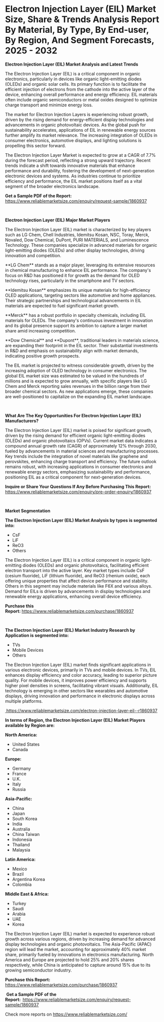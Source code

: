 <p><h1>Electron Injection Layer (EIL) Market Size, Share & Trends Analysis Report By Material, By Type, By End-user, By Region, And Segment Forecasts, 2025 - 2032</h1></p><p><strong>Electron Injection Layer (EIL) Market Analysis and Latest Trends</strong></p>
<p><p>The Electron Injection Layer (EIL) is a critical component in organic electronics, particularly in devices like organic light-emitting diodes (OLEDs) and organic solar cells. Its primary function is to facilitate the efficient injection of electrons from the cathode into the active layer of the device, enhancing overall performance and energy efficiency. EIL materials often include organic semiconductors or metal oxides designed to optimize charge transport and minimize energy loss.</p><p>The market for Electron Injection Layers is experiencing robust growth, driven by the rising demand for energy-efficient display technologies and advancements in organic photovoltaic devices. As the global push for sustainability accelerates, applications of EIL in renewable energy sources further amplify its market relevance. The increasing integration of OLEDs in consumer electronics, automotive displays, and lighting solutions is propelling this sector forward. </p><p>The Electron Injection Layer Market is expected to grow at a CAGR of 7.7% during the forecast period, reflecting a strong upward trajectory. Recent trends indicate a shift towards innovative materials that enhance performance and durability, fostering the development of next-generation electronic devices and systems. As industries continue to prioritize efficiency and performance, the EIL market positions itself as a vital segment of the broader electronics landscape.</p></p>
<p><strong>Get a Sample PDF of the Report:&nbsp;</strong> <a href="https://www.reliablemarketsize.com/enquiry/request-sample/1860937?utm_campaign=2821&utm_medium=2&utm_source=Github&utm_content=ia&utm_term=28022025&utm_id=electron-injection-layer-eil">https://www.reliablemarketsize.com/enquiry/request-sample/1860937</a></p>
<p>&nbsp;</p>
<p><strong>Electron Injection Layer (EIL) Major Market Players</strong></p>
<p><p>The Electron Injection Layer (EIL) market is characterized by key players such as LG Chem, Chell Industries, Idemitsu Kosan, NSC, Toray, Merck, Novaled, Dow Chemical, DuPont, PURI MATERIALS, and Luminescence Technology. These companies specialize in advanced materials for organic light-emitting diodes (OLEDs) and other display technologies, driving innovation and competition.</p><p>**LG Chem** stands as a major player, leveraging its extensive resources in chemical manufacturing to enhance EIL performance. The company's focus on R&D has positioned it for growth as the demand for OLED technology rises, particularly in the smartphone and TV sectors.</p><p>**Idemitsu Kosan** emphasizes its unique materials for high-efficiency OLED applications, targeting sectors like automotive and home appliances. Their strategic partnerships and technological advancements in EIL materials are expected to fuel significant market growth.</p><p>**Merck** has a robust portfolio in specialty chemicals, including EIL materials for OLEDs. The company's continuous investment in innovation and its global presence support its ambition to capture a larger market share amid increasing competition.</p><p>**Dow Chemical** and **Dupont**, traditional leaders in materials science, are expanding their footprint in the EIL sector. Their substantial investments in R&D and emphasis on sustainability align with market demands, indicating positive growth prospects.</p><p>The EIL market is projected to witness considerable growth, driven by the increasing adoption of OLED technology in consumer electronics. The global EIL market size was estimated to be valued in the hundreds of millions and is expected to grow annually, with specific players like LG Chem and Merck reporting sales revenues in the billion range from their broader chemical sectors. As new applications emerge, these companies are well-positioned to capitalize on the expanding EIL market landscape.</p></p>
<p>&nbsp;</p>
<p><strong>What Are The Key Opportunities For Electron Injection Layer (EIL) Manufacturers?</strong></p>
<p><p>The Electron Injection Layer (EIL) market is poised for significant growth, driven by the rising demand for efficient organic light-emitting diodes (OLEDs) and organic photovoltaics (OPVs). Current market data indicates a compound annual growth rate (CAGR) of approximately 12% through 2030, fueled by advancements in material sciences and manufacturing processes. Key trends include the integration of novel materials like graphene and perovskites, enhancing charge transport and efficiency. The future outlook remains robust, with increasing applications in consumer electronics and renewable energy sectors, emphasizing sustainability and performance, positioning EIL as a critical component for next-generation devices.</p></p>
<p><strong>Inquire or Share Your Questions If Any Before Purchasing This Report:</strong> <a href="https://www.reliablemarketsize.com/enquiry/pre-order-enquiry/1860937?utm_campaign=2821&utm_medium=2&utm_source=Github&utm_content=ia&utm_term=28022025&utm_id=electron-injection-layer-eil">https://www.reliablemarketsize.com/enquiry/pre-order-enquiry/1860937</a></p>
<p>&nbsp;</p>
<p><strong>Market Segmentation</strong></p>
<p><strong>The Electron Injection Layer (EIL) Market Analysis by types is segmented into:</strong></p>
<p><ul><li>CsF</li><li>LiF</li><li>ReO3</li><li>Others</li></ul></p>
<p><p>The Electron Injection Layer (EIL) is a critical component in organic light-emitting diodes (OLEDs) and organic photovoltaics, facilitating efficient electron transport into the active layer. Key market types include CsF (cesium fluoride), LiF (lithium fluoride), and ReO3 (rhenium oxide), each offering unique properties that affect device performance and stability. Others in this segment may include materials like F6X and various alloys. Demand for EILs is driven by advancements in display technologies and renewable energy applications, enhancing overall device efficiency.</p></p>
<p><strong>Purchase this Report:&nbsp;</strong><a href="https://www.reliablemarketsize.com/purchase/1860937?utm_campaign=2821&utm_medium=2&utm_source=Github&utm_content=ia&utm_term=28022025&utm_id=electron-injection-layer-eil">https://www.reliablemarketsize.com/purchase/1860937</a></p>
<p>&nbsp;</p>
<p><strong>The Electron Injection Layer (EIL) Market Industry Research by Application is segmented into:</strong></p>
<p><ul><li>TVs</li><li>Mobile Devices</li><li>Others</li></ul></p>
<p><p>The Electron Injection Layer (EIL) market finds significant applications in various electronic devices, primarily in TVs and mobile devices. In TVs, EIL enhances display efficiency and color accuracy, leading to superior picture quality. For mobile devices, it improves power efficiency and supports higher pixel densities in screens, facilitating vibrant visuals. Additionally, EIL technology is emerging in other sectors like wearables and automotive displays, driving innovation and performance in electronic displays across multiple platforms.</p></p>
<p><a href="https://www.reliablemarketsize.com/electron-injection-layer-eil--r1860937?utm_campaign=2821&utm_medium=2&utm_source=Github&utm_content=ia&utm_term=28022025&utm_id=electron-injection-layer-eil">&nbsp;https://www.reliablemarketsize.com/electron-injection-layer-eil--r1860937</a></p>
<p><strong>In terms of Region, the Electron Injection Layer (EIL) Market Players available by Region are:</strong></p>
<p>
    <p> <strong> North America: </strong>
        <ul>
            <li>United States</li>
            <li>Canada</li>
        </ul>
        </p> 
    <p> <strong> Europe: </strong>
        <ul>
            <li>Germany</li>
            <li>France</li>
            <li>U.K.</li>
            <li>Italy</li>
            <li>Russia</li>
        </ul>
        </p> 
    <p> <strong> Asia-Pacific: </strong>
        <ul>
            <li>China</li>
            <li>Japan</li>
            <li>South Korea</li>
            <li>India</li>
            <li>Australia</li>
            <li>China Taiwan</li>
            <li>Indonesia</li>
            <li>Thailand</li>
            <li>Malaysia</li>
        </ul>
        </p> 
    <p> <strong> Latin America: </strong>
        <ul>
            <li>Mexico</li>
            <li>Brazil</li>
            <li>Argentina Korea</li>
            <li>Colombia</li>
        </ul>
        </p> 
    <p> <strong> Middle East & Africa: </strong>
        <ul>
            <li>Turkey</li>
            <li>Saudi</li>
            <li>Arabia</li>
            <li>UAE</li>
            <li>Korea</li>
        </ul>
    </p>
    </p>
<p><p>The Electron Injection Layer (EIL) market is expected to experience robust growth across various regions, driven by increasing demand for advanced display technologies and organic photovoltaics. The Asia-Pacific (APAC) region will lead the market, accounting for approximately 40% market share, primarily fueled by innovations in electronics manufacturing. North America and Europe are projected to hold 25% and 20% shares respectively, while China is anticipated to capture around 15% due to its growing semiconductor industry.</p></p>
<p><strong>Purchase this Report: </strong><a href="https://www.reliablemarketsize.com/purchase/1860937?utm_campaign=2821&utm_medium=2&utm_source=Github&utm_content=ia&utm_term=28022025&utm_id=electron-injection-layer-eil">https://www.reliablemarketsize.com/purchase/1860937</a></p>
<p>&nbsp;<strong>Get a Sample PDF of the Report:&nbsp;&nbsp;</strong><a href="https://www.reliablemarketsize.com/enquiry/request-sample/1860937?utm_campaign=2821&utm_medium=2&utm_source=Github&utm_content=ia&utm_term=28022025&utm_id=electron-injection-layer-eil">https://www.reliablemarketsize.com/enquiry/request-sample/1860937</a></p>
<p><strong></strong></p>
<p>Check more reports on <a href="https://www.reliablemarketsize.com/?utm_campaign=2821&utm_medium=2&utm_source=Github&utm_content=ia&utm_term=28022025&utm_id=electron-injection-layer-eil">https://www.reliablemarketsize.com/</a></p>